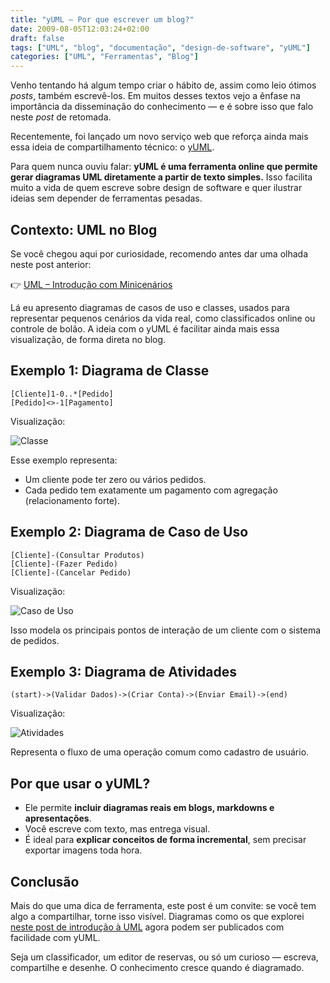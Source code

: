 ```yaml
---
title: "yUML – Por que escrever um blog?"
date: 2009-08-05T12:03:24+02:00
draft: false
tags: ["UML", "blog", "documentação", "design-de-software", "yUML"]
categories: ["UML", "Ferramentas", "Blog"]
---
```


Venho tentando há algum tempo criar o hábito de, assim como leio ótimos _posts_, também escrevê-los. Em muitos desses textos vejo a ênfase na importância da disseminação do conhecimento — e é sobre isso que falo neste _post_ de retomada.

Recentemente, foi lançado um novo serviço web que reforça ainda mais essa ideia de compartilhamento técnico: o [yUML](https://yuml.me/).

Para quem nunca ouviu falar: **yUML é uma ferramenta online que permite gerar diagramas UML diretamente a partir de texto simples.** Isso facilita muito a vida de quem escreve sobre design de software e quer ilustrar ideias sem depender de ferramentas pesadas.

## Contexto: UML no Blog

Se você chegou aqui por curiosidade, recomendo antes dar uma olhada neste post anterior:

👉 [UML – Introdução com Minicenários](https://blog.heliomedeiros.com/pt/posts/2008-06-10-uml-introducao-minicenarios/)

Lá eu apresento diagramas de casos de uso e classes, usados para representar pequenos cenários da vida real, como classificados online ou controle de bolão. A ideia com o yUML é facilitar ainda mais essa visualização, de forma direta no blog.

## Exemplo 1: Diagrama de Classe

```text
[Cliente]1-0..*[Pedido]
[Pedido]<>-1[Pagamento]
```

Visualização:

![Classe](https://yuml.me/diagram/scruffy/class/[Cliente]1-0..*[Pedido],[Pedido]<>-1[Pagamento])

Esse exemplo representa:

- Um cliente pode ter zero ou vários pedidos.
- Cada pedido tem exatamente um pagamento com agregação (relacionamento forte).

## Exemplo 2: Diagrama de Caso de Uso

```text
[Cliente]-(Consultar Produtos)
[Cliente]-(Fazer Pedido)
[Cliente]-(Cancelar Pedido)
```

Visualização:

![Caso de Uso](<https://yuml.me/diagram/scruffy/usecase/[Cliente]-(Consultar%20Produtos),[Cliente]-(Fazer%20Pedido),[Cliente]-(Cancelar%20Pedido)>)

Isso modela os principais pontos de interação de um cliente com o sistema de pedidos.

## Exemplo 3: Diagrama de Atividades

```text
(start)->(Validar Dados)->(Criar Conta)->(Enviar Email)->(end)
```

Visualização:

![Atividades](<https://yuml.me/diagram/scruffy/activity/(start)-(Validar%20Dados)-(Criar%20Conta)-(Enviar%20Email)-(end)>)

Representa o fluxo de uma operação comum como cadastro de usuário.

## Por que usar o yUML?

- Ele permite **incluir diagramas reais em blogs, markdowns e apresentações**.
- Você escreve com texto, mas entrega visual.
- É ideal para **explicar conceitos de forma incremental**, sem precisar exportar imagens toda hora.

## Conclusão

Mais do que uma dica de ferramenta, este post é um convite: se você tem algo a compartilhar, torne isso visível. Diagramas como os que explorei [neste post de introdução à UML](https://blog.heliomedeiros.com/pt/posts/2008-06-10-uml-introducao-minicenarios/) agora podem ser publicados com facilidade com yUML.

Seja um classificador, um editor de reservas, ou só um curioso — escreva, compartilhe e desenhe. O conhecimento cresce quando é diagramado.
